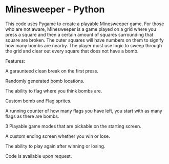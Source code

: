 # Minesweeper - Python

This code uses Pygame to create a playable Minesweeper game.
For those who are not aware, Minesweeper is a game played on a grid where you press a square and then a certain amount of squares surrounding that square are broken. The outer squares will have numbers on them to signify how many bombs are nearby. The player must use logic to sweep through the grid and clear out every square that does not have a bomb.

Features:

A garaunteed clean break on the first press.

Randomly generated bomb locations.

The ability to flag where you think bombs are.

Custom bomb and Flag sprites.

A running counter of how many flags you have left, you start with as many flags as there are bombs.

3 Playable game modes that are pickable on the starting screen.

A custom ending screen whether you win or lose.

The ability to play again after winning or losing.

Code is available upon request.
